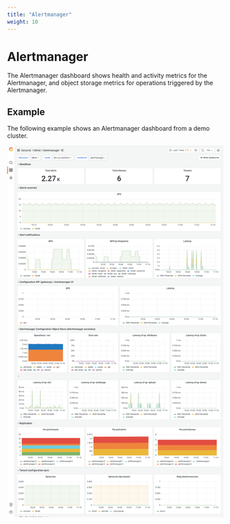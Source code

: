 ```yaml
---
title: "Alertmanager"
weight: 10
---
```


# Alertmanager

The Alertmanager dashboard shows health and activity metrics for the Alertmanager, and object storage metrics for operations triggered by the Alertmanager.

## Example

The following example shows an Alertmanager dashboard from a demo cluster.

![Grafana Mimir Alertmanager dashboard](../../../images/dashboards/mimir-alertmanager.png)
